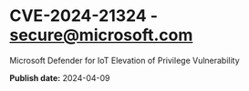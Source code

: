 # CVE-2024-21324 - secure@microsoft.com

Microsoft Defender for IoT Elevation of Privilege Vulnerability

**Publish date:** 2024-04-09
